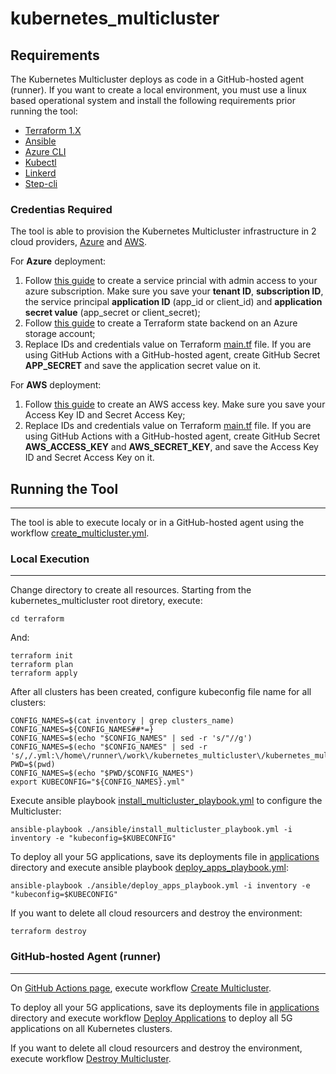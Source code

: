 # kubernetes_multicluster

## Requirements

The Kubernetes Multicluster deploys as code in a GitHub-hosted agent (runner).
If you want to create a local environment, you must use a linux based operational system and install the following requirements prior running the tool: 

* [Terraform 1.X](https://www.terraform.io/downloads)
* [Ansible](https://docs.ansible.com/ansible/latest/installation_guide/intro_installation.html)
* [Azure CLI](https://docs.microsoft.com/en-us/cli/azure/install-azure-cli)
* [Kubectl](https://kubernetes.io/docs/tasks/tools/#kubectl)
* [Linkerd](https://linkerd.io/2.11/getting-started/#step-1-install-the-cli)
* [Step-cli](https://smallstep.com/docs/step-cli/installation)

### Credentias Required
The tool is able to provision the Kubernetes Multicluster infrastructure in 2 cloud providers, [Azure](https://azure.microsoft.com/) and [AWS](https://aws.amazon.com/).

For **Azure** deployment:
  1. Follow [this guide](https://docs.microsoft.com/en-us/cli/azure/authenticate-azure-cli#sign-in-with-a-service-principal) to create a service princial with admin access to your azure subscription. Make sure you save your **tenant ID**, **subscription ID**, the service principal **application ID** (app_id or client_id) and **application secret value** (app_secret or client_secret);
  2. Follow [this guide](https://www.terraform.io/language/settings/backends/azurerm) to create a Terraform state backend on an Azure storage account;
  3. Replace IDs and credentials value on Terraform [main.tf](./terraform/main.tf) file. If you are using GitHub Actions with a GitHub-hosted agent, create GitHub Secret **APP_SECRET** and save the application secret value on it.


For **AWS** deployment:
  1.  Follow [this guide](https://docs.aws.amazon.com/IAM/latest/UserGuide/id_credentials_access-keys.html) to create an AWS access key. Make sure you save your Access Key ID and Secret Access Key;
  2. Replace IDs and credentials value on Terraform [main.tf](./terraform/main.tf) file. If you are using GitHub Actions with a GitHub-hosted agent, create GitHub Secret **AWS_ACCESS_KEY** and **AWS_SECRET_KEY**, and save the Access Key ID and Secret Access Key on it.


## Running the Tool
---------------
The tool is able to execute localy or in a GitHub-hosted agent using the workflow [create_multicluster.yml](./.github/workflows/create_multicluster.yml).

### Local Execution
----
Change directory to create all resources. Starting from the kubernetes_multicluster root diretory, execute:
    
    cd terraform

And:

    terraform init
    terraform plan
    terraform apply

After all clusters has been created, configure kubeconfig file name for all clusters:

    CONFIG_NAMES=$(cat inventory | grep clusters_name)
    CONFIG_NAMES=${CONFIG_NAMES##*=}
    CONFIG_NAMES=$(echo "$CONFIG_NAMES" | sed -r 's/"//g')
    CONFIG_NAMES=$(echo "$CONFIG_NAMES" | sed -r 's/,/.yml:\/home\/runner\/work\/kubernetes_multicluster\/kubernetes_multicluster\/terraform\//g')
    PWD=$(pwd)
    CONFIG_NAMES=$(echo "$PWD/$CONFIG_NAMES")
    export KUBECONFIG="${CONFIG_NAMES}.yml"



Execute ansible playbook [install_multicluster_playbook.yml](./terraform/ansible/install_multicluster_playbook.yml) to configure the Multicluster: 


    ansible-playbook ./ansible/install_multicluster_playbook.yml -i inventory -e "kubeconfig=$KUBECONFIG"

To deploy all your 5G applications, save its deployments file in [applications](./terraform/ansible/applications/) directory and execute ansible playbook [deploy_apps_playbook.yml](./terraform/ansible/deploy_apps_playbook.yml):

    ansible-playbook ./ansible/deploy_apps_playbook.yml -i inventory -e "kubeconfig=$KUBECONFIG"

If you want to delete all cloud resourcers and destroy the environment:

    terraform destroy

### GitHub-hosted Agent (runner)
-----

On [GitHub Actions page](https://github.com/JoltLeo/kubernetes_multicluster/actions), execute workflow [Create Multicluster](https://github.com/JoltLeo/kubernetes_multicluster/actions/workflows/create_multicluster.yml).

To deploy all your 5G applications, save its deployments file in [applications](./terraform/ansible/applications/) directory and execute workflow [Deploy Applications](https://github.com/JoltLeo/kubernetes_multicluster/actions/workflows/deploy_apps.yml) to deploy all 5G applications on all Kubernetes clusters.

If you want to delete all cloud resourcers and destroy the environment, execute workflow [Destroy Multicluster](https://github.com/JoltLeo/kubernetes_multicluster/actions/workflows/destroy_all.yml).